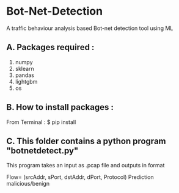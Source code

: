 # Bot-Net-Detection
A traffic behaviour analysis based Bot-net detection tool using ML

## A. Packages required :

1. numpy
2. sklearn
3. pandas
4. lightgbm
5. os

## B. How to install packages :

From Terminal : $ pip install <package name>

## C. This folder contains a python program "botnetdetect.py"
   This program takes an input as .pcap file and outputs in format

Flow= (srcAddr, sPort, dstAddr, dPort, Protocol)	Prediction
<br/>
<Flow-5-Tuple>						malicious/benign
